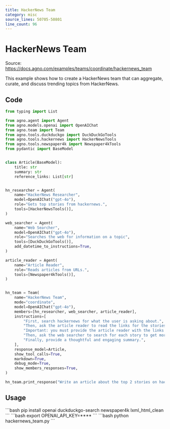 ```yaml
---
title: HackerNews Team
category: misc
source_lines: 50705-50801
line_count: 96
---
```


# HackerNews Team
Source: https://docs.agno.com/examples/teams/coordinate/hackernews_team



This example shows how to create a HackerNews team that can aggregate, curate, and discuss trending topics from HackerNews.

## Code

```python hackernews_team.py
from typing import List

from agno.agent import Agent
from agno.models.openai import OpenAIChat
from agno.team import Team
from agno.tools.duckduckgo import DuckDuckGoTools
from agno.tools.hackernews import HackerNewsTools
from agno.tools.newspaper4k import Newspaper4kTools
from pydantic import BaseModel


class Article(BaseModel):
    title: str
    summary: str
    reference_links: List[str]


hn_researcher = Agent(
    name="HackerNews Researcher",
    model=OpenAIChat("gpt-4o"),
    role="Gets top stories from hackernews.",
    tools=[HackerNewsTools()],
)

web_searcher = Agent(
    name="Web Searcher",
    model=OpenAIChat("gpt-4o"),
    role="Searches the web for information on a topic",
    tools=[DuckDuckGoTools()],
    add_datetime_to_instructions=True,
)

article_reader = Agent(
    name="Article Reader",
    role="Reads articles from URLs.",
    tools=[Newspaper4kTools()],
)


hn_team = Team(
    name="HackerNews Team",
    mode="coordinate",
    model=OpenAIChat("gpt-4o"),
    members=[hn_researcher, web_searcher, article_reader],
    instructions=[
        "First, search hackernews for what the user is asking about.",
        "Then, ask the article reader to read the links for the stories to get more information.",
        "Important: you must provide the article reader with the links to read.",
        "Then, ask the web searcher to search for each story to get more information.",
        "Finally, provide a thoughtful and engaging summary.",
    ],
    response_model=Article,
    show_tool_calls=True,
    markdown=True,
    debug_mode=True,
    show_members_responses=True,
)

hn_team.print_response("Write an article about the top 2 stories on hackernews")
```

## Usage

<Steps>
  <Snippet file="create-venv-step.mdx" />

  <Step title="Install required libraries">
    ```bash
    pip install openai duckduckgo-search newspaper4k lxml_html_clean
    ```
  </Step>

  <Step title="Set environment variables">
    ```bash
    export OPENAI_API_KEY=****
    ```
  </Step>

  <Step title="Run the agent">
    ```bash
    python hackernews_team.py
    ```
  </Step>
</Steps>


